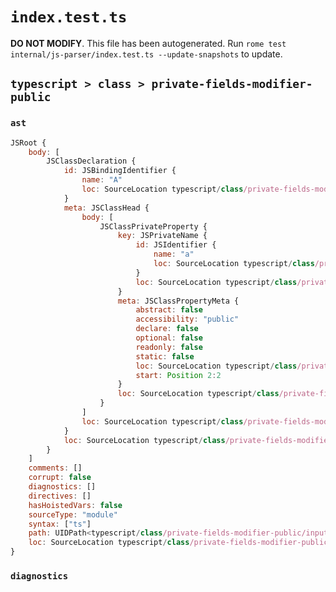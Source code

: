 # `index.test.ts`

**DO NOT MODIFY**. This file has been autogenerated. Run `rome test internal/js-parser/index.test.ts --update-snapshots` to update.

## `typescript > class > private-fields-modifier-public`

### `ast`

```javascript
JSRoot {
	body: [
		JSClassDeclaration {
			id: JSBindingIdentifier {
				name: "A"
				loc: SourceLocation typescript/class/private-fields-modifier-public/input.ts 1:6-1:7 (A)
			}
			meta: JSClassHead {
				body: [
					JSClassPrivateProperty {
						key: JSPrivateName {
							id: JSIdentifier {
								name: "a"
								loc: SourceLocation typescript/class/private-fields-modifier-public/input.ts 2:10-2:11 (a)
							}
							loc: SourceLocation typescript/class/private-fields-modifier-public/input.ts 2:9-2:11
						}
						meta: JSClassPropertyMeta {
							abstract: false
							accessibility: "public"
							declare: false
							optional: false
							readonly: false
							static: false
							loc: SourceLocation typescript/class/private-fields-modifier-public/input.ts 2:2-2:11
							start: Position 2:2
						}
						loc: SourceLocation typescript/class/private-fields-modifier-public/input.ts 2:2-2:12
					}
				]
				loc: SourceLocation typescript/class/private-fields-modifier-public/input.ts 1:0-3:1
			}
			loc: SourceLocation typescript/class/private-fields-modifier-public/input.ts 1:0-3:1
		}
	]
	comments: []
	corrupt: false
	diagnostics: []
	directives: []
	hasHoistedVars: false
	sourceType: "module"
	syntax: ["ts"]
	path: UIDPath<typescript/class/private-fields-modifier-public/input.ts>
	loc: SourceLocation typescript/class/private-fields-modifier-public/input.ts 1:0-4:0
}
```

### `diagnostics`

```

```
